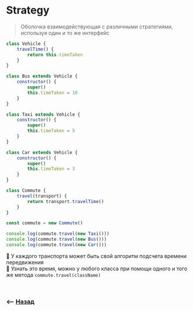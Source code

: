 # Strategy
> Оболочка взаимодействующая с различными стратегиями, используя один и то же интерфейс

```javascript
class Vehicle {
    travelTime() {
        return this.timeTaken
    }
}

class Bus extends Vehicle {
    constructor() {
        super()
        this.timeTaken = 10
    }
}

class Taxi extends Vehicle {
    constructor() {
        super()
        this.timeTaken = 5
    }
}

class Car extends Vehicle {
    constructor() {
        super()
        this.timeTaken = 3
    }
}

class Commute {
    travel(transport) {
        return transport.travelTime()
    }
}

const commute = new Commute()

console.log(commute.travel(new Taxi()))
console.log(commute.travel(new Bus()))
console.log(commute.travel(new Car()))
```
🎯 У каждого транспорта может быть свой алгоритм подсчета времени передвижения  
🎯 Узнать это время, можно у любого класса при помощи одного и того же метода `commute.travel(className)`

<br>

### ⟵ **<a href="../../readme.md">Назад</a>**